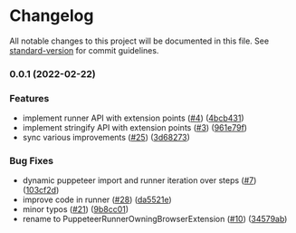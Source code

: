 # Changelog

All notable changes to this project will be documented in this file. See [standard-version](https://github.com/conventional-changelog/standard-version) for commit guidelines.

### 0.0.1 (2022-02-22)


### Features

* implement runner API with extension points ([#4](https://github.com/puppeteer/replay/issues/4)) ([4bcb431](https://github.com/puppeteer/replay/commit/4bcb431a36b93dcf5bfddd42323b9d03e0fb64f2))
* implement stringify API with extension points ([#3](https://github.com/puppeteer/replay/issues/3)) ([961e79f](https://github.com/puppeteer/replay/commit/961e79f9d7c6eb1767f1266d0385c62f56f4eeec))
* sync various improvements ([#25](https://github.com/puppeteer/replay/issues/25)) ([3d68273](https://github.com/puppeteer/replay/commit/3d6827317fd06dad6efbfb74b0079e9880dee18f))


### Bug Fixes

* dynamic puppeteer import and runner iteration over steps ([#7](https://github.com/puppeteer/replay/issues/7)) ([103cf2d](https://github.com/puppeteer/replay/commit/103cf2d206241b99ce95bdf39a75ddb67c7c3fa6))
* improve code in runner ([#28](https://github.com/puppeteer/replay/issues/28)) ([da5521e](https://github.com/puppeteer/replay/commit/da5521e3fcffc6519300ae35c73d2c3f7f643b94))
* minor typos ([#21](https://github.com/puppeteer/replay/issues/21)) ([9b8cc01](https://github.com/puppeteer/replay/commit/9b8cc0174a0d0e9d33737d9b74ad6cacdf62a68d))
* rename to PuppeteerRunnerOwningBrowserExtension ([#10](https://github.com/puppeteer/replay/issues/10)) ([34579ab](https://github.com/puppeteer/replay/commit/34579abd353448d1e9fe123d4277717e3d313c06))
